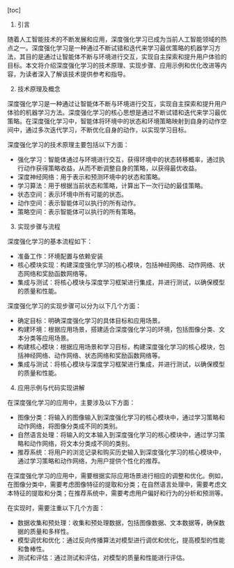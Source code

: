 
[toc]                    
                
                
1. 引言

随着人工智能技术的不断发展和应用，深度强化学习已成为当前人工智能领域的热点之一。深度强化学习是一种通过不断试错和迭代来学习最优策略的机器学习方法，其目的是通过让智能体不断与环境进行交互，实现自主探索和提升用户体验的目标。本文将介绍深度强化学习的技术原理、实现步骤、应用示例和优化改进等内容，为读者深入了解该技术提供参考和指导。

2. 技术原理及概念

深度强化学习是一种通过让智能体不断与环境进行交互，实现自主探索和提升用户体验的机器学习方法。深度强化学习的核心思想是通过不断试错和迭代来学习最优策略。在深度强化学习中，智能体将环境中的状态和环境策略映射到自身的动作空间中，通过多次迭代学习，不断优化自身的动作，以实现学习目标。

深度强化学习的技术原理主要包括以下方面：

- 强化学习：智能体通过与环境进行交互，获得环境中的状态转移概率，通过执行动作获得策略收益，从而不断调整自身的策略，以获得最优收益。
- 深度神经网络：用于表示和预测环境中的状态和策略。
- 学习算法：用于根据当前状态和策略，计算出下一次行动的最佳策略。
- 状态空间：表示环境中所有可能的状态。
- 动作空间：表示智能体可以执行的所有动作。
- 策略空间：表示智能体可以执行的所有策略。

3. 实现步骤与流程

深度强化学习的基本流程如下：

- 准备工作：环境配置与依赖安装
- 核心模块实现：构建深度强化学习的核心模块，包括神经网络、动作网络、状态网络和奖励函数网络等。
- 集成与测试：将核心模块与深度学习框架进行集成，并进行测试，以确保模型的质量和性能。

深度强化学习的实现步骤可以分为以下几个方面：

- 确定目标：明确深度强化学习的具体目标和应用场景。
- 构建环境：根据应用场景，搭建适合深度强化学习的环境，包括图像分类、文本分类等应用场景。
- 构建核心模块：根据应用场景和学习目标，构建深度强化学习的核心模块，包括神经网络、动作网络、状态网络和奖励函数网络等。
- 集成与测试：将核心模块与深度学习框架进行集成，并进行测试，以确保模型的质量和性能。

4. 应用示例与代码实现讲解

在深度强化学习的应用中，主要涉及以下方面：

- 图像分类：将输入的图像输入到深度强化学习的核心模块中，通过学习策略和动作网络，将图像分类成不同的类别。
- 自然语言处理：将输入的文本输入到深度强化学习的核心模块中，通过学习策略和动作网络，将文本分类成不同的类别。
- 推荐系统：将用户的浏览记录和购买历史输入到深度强化学习的核心模块中，通过学习策略和动作网络，为用户提供个性化的推荐。

在深度强化学习的应用中，需要根据实际应用场景进行相应的调整和优化。例如，在图像分类中，需要考虑图像特征的提取和分类；在自然语言处理中，需要考虑文本特征的提取和分类；在推荐系统中，需要考虑用户偏好和行为的分析和预测等。

在实现时，需要注重以下几个方面：

- 数据收集和预处理：收集和预处理数据，包括图像数据、文本数据等，确保数据的质量和多样性。
- 模型调优和优化：通过反向传播算法对模型进行调优和优化，提高模型的性能和鲁棒性。
- 测试和评估：通过测试和评估，对模型的质量和性能进行评估。

